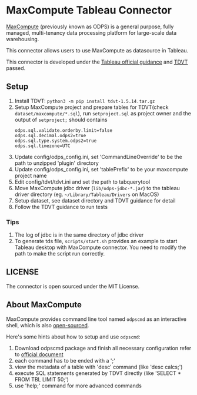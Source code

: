 # MaxCompute Tableau Connector

[MaxCompute](https://www.alibabacloud.com/product/maxcompute) (previously known as ODPS) is a general purpose, fully managed, multi-tenancy data processing platform for large-scale data warehousing.

This connector allows users to use MaxCompute as datasource in Tableau.

This connector is developed under the [Tableau official guidance](https://tableau.github.io/connector-plugin-sdk/) and [TDVT](https://tableau.github.io/connector-plugin-sdk/docs/tdvt) passed.

## Setup

1. Install TDVT: `python3 -m pip install tdvt-1.5.14.tar.gz`
1. Setup MaxCompute project and prepare tables for TDVT(check `dataset/maxcompute/*.sql`), run `setproject.sql` as project owner and the output of `setproject;` should contains
   ```
   odps.sql.validate.orderby.limit=false
   odps.sql.decimal.odps2=true
   odps.sql.type.system.odps2=true
   odps.sql.timezone=UTC
   ```
1. Update config/odps_config.ini, set 'CommandLineOverride' to be the path to unzipped 'plugin' directory
1. Update config/odps_config.ini, set 'tablePrefix' to be your maxcompute project name
1. Edit config/tdvt/tdvt.ini and set the path to tabquerytool
1. Move MaxCompute jdbc driver (`lib/odps-jdbc-*.jar`) to the tableau driver directory (eg. `~/Library/Tableau/Drivers` on MacOS)
1. Setup dataset, see dataset directory and TDVT guidance for detail
1. Follow the TDVT guidance to run tests

### Tips
1. The log of jdbc is in the same directory of jdbc driver
1. To generate tds file, `scripts/start.sh` provides an example to start Tableau desktop with MaxCompute connector. You need to modify the path to make the script run correctly.

## LICENSE

The connector is open sourced under the MIT License.

## About MaxCompute

MaxCompute provides command line tool named `odpscmd` as an interactive shell, which is also [open-sourced](https://github.com/aliyun/aliyun-odps-console).

Here's some hints about how to setup and use `odpscmd`:
1. Download odpscmd package and finish all necessary configuration refer to [official document](https://www.alibabacloud.com/help/doc-detail/27804.html)
1. each command has to be ended with a ';'
1. view the metadata of a table with 'desc' command (like 'desc calcs;')
1. execute SQL statements generated by TDVT directly (like 'SELECT * FROM TBL LIMIT 50;')
1. use 'help;' command for more advanced commands
